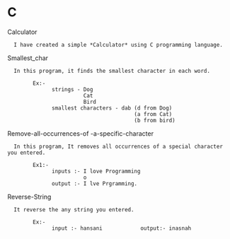 # C

Calculator

      I have created a simple *Calculator* using C programming language. 

Smallest_char

      In this program, it finds the smallest character in each word. 

            Ex:-
                  strings - Dog
                            Cat
                            Bird
                  smallest characters - dab (d from Dog)
                                            (a from Cat)
                                            (b from bird)


Remove-all-occurrences-of -a-specific-character

      In this program, It removes all occurrences of a special character you entered.

            Ex1:- 
                  inputs :- I love Programming
                            o
                  output :- I lve Prgramming.

Reverse-String

      It reverse the any string you entered.

            Ex:- 
                  input :- hansani            output:- inasnah


      
